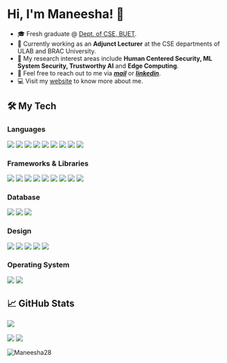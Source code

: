 # Hi, I'm Maneesha! 👋
- 🎓 Fresh graduate @ [Dept. of CSE, BUET](https://cse.buet.ac.bd/).
- 🌱 Currently working as an **Adjunct Lecturer** at the CSE departments of ULAB and BRAC University.
- 🔎 My research interest areas include **Human Centered Security, ML System Security, Trustworthy AI** and **Edge Computing**.
- 📧 Feel free to reach out to me via [***mail***](mailto:mswarna28@gmail.com) or [***linkedin***](https://www.linkedin.com/in/maneesha-rani-saha-b0576a19b/).
- 💻 Visit my [website](https://maneesha28.github.io/) to know more about me.

<div>

## 🛠️ My Tech

<h3>Languages</h3>
  
![](https://img.shields.io/badge/C-00599C?style=for-the-badge&logo=c&logoColor=white) ![](https://img.shields.io/badge/C%2B%2B-00599C?style=for-the-badge&logo=c%2B%2B&logoColor=white) ![](https://img.shields.io/badge/Java-00599C?style=for-the-badge&logo=Java&logoColor=white) ![](https://img.shields.io/badge/Python-FFD43B?style=for-the-badge&logo=python&logoColor=blue) ![](https://img.shields.io/badge/json-5E5C5C?style=for-the-badge&logo=json&logoColor=white) ![](https://img.shields.io/badge/JavaScript-323330?style=for-the-badge&logo=javascript&logoColor=F7DF1E) ![](https://img.shields.io/badge/HTML5-E34F26?style=for-the-badge&logo=html5&logoColor=white) ![](https://img.shields.io/badge/CSS3-1572B6?style=for-the-badge&logo=css3&logoColor=white) ![](https://img.shields.io/badge/LaTeX-47A141?style=for-the-badge&logo=LaTeX&logoColor=white)

<h3>Frameworks & Libraries </h3>
  
![](https://img.shields.io/badge/Node%20js-339933?style=for-the-badge&logo=nodedotjs&logoColor=white) ![](https://img.shields.io/badge/Express%20js-000000?style=for-the-badge&logo=express&logoColor=white) ![](https://img.shields.io/badge/Spring-6DB33F?style=for-the-badge&logo=spring&logoColor=white) ![](https://img.shields.io/badge/jQuery-0769AD?style=for-the-badge&logo=jquery&logoColor=white) ![](https://img.shields.io/badge/axios-671ddf?&style=for-the-badge&logo=axios&logoColor=white) ![](https://img.shields.io/badge/Bootstrap-563D7C?style=for-the-badge&logo=bootstrap&logoColor=white) ![](https://img.shields.io/badge/firebase-ffca28?style=for-the-badge&logo=firebase&logoColor=black) ![](https://img.shields.io/badge/OpenGL-FFFFFF?style=for-the-badge&logo=opengl) ![](https://img.shields.io/badge/Postman-FF6C37?style=for-the-badge&logo=Postman&logoColor=white)

<h3>Database </h3>
  
![](https://img.shields.io/badge/Oracle-F80000?style=for-the-badge&logo=Oracle&logoColor=white) ![](https://img.shields.io/badge/PostgreSQL-316192?style=for-the-badge&logo=postgresql&logoColor=white) ![](https://img.shields.io/badge/MySQL-005C84?style=for-the-badge&logo=mysql&logoColor=white) 

<h3>Design</h3>
  
![](https://img.shields.io/badge/Adobe%20Illustrator-FF9A00?style=for-the-badge&logo=adobe%20illustrator&logoColor=white) ![](https://img.shields.io/badge/Canva-%2300C4CC.svg?&style=for-the-badge&logo=Canva&logoColor=white) ![](https://img.shields.io/badge/Figma-F24E1E?style=for-the-badge&logo=figma&logoColor=white) ![](https://img.shields.io/badge/Material%20UI-007FFF?style=for-the-badge&logo=mui&logoColor=white) ![](https://img.shields.io/badge/Blender-E87D0D?style=for-the-badge&logo=blender&logoColor=white) 

<h3>Operating System</h3>
  
![](https://img.shields.io/badge/Ubuntu-E95420?style=for-the-badge&logo=ubuntu&logoColor=white) ![](https://img.shields.io/badge/Windows-0078D6?style=for-the-badge&logo=windows&logoColor=white) 

## 📈 GitHub Stats
  
![](http://github-profile-summary-cards.vercel.app/api/cards/profile-details?username=Maneesha28&theme=dracula)
</br></br>
![](http://github-profile-summary-cards.vercel.app/api/cards/repos-per-language?username=Maneesha28&theme=dracula) ![](http://github-profile-summary-cards.vercel.app/api/cards/stats?username=Maneesha28&theme=dracula)
<p align="left"> <img src="https://komarev.com/ghpvc/?username=Maneesha28&label=Profile%20views&color=0e75b6&style=flat" alt="Maneesha28" /> </p>

<!--
![](http://github-profile-summary-cards.vercel.app/api/cards/repos-per-language?username=Maneesha28&theme=dracula) ![](http://github-profile-summary-cards.vercel.app/api/cards/most-commit-language?username=Maneesha28&theme=dracula)

![](http://github-profile-summary-cards.vercel.app/api/cards/stats?username=Maneesha28&theme=dracula) ![](http://github-profile-summary-cards.vercel.app/api/cards/productive-time?username=Maneesha28&theme=dracula&utcOffset=8)

